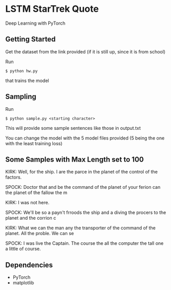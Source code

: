 # LSTM StarTrek Quote
Deep Learning with PyTorch
## Getting Started
Get the dataset from the link provided (if it is still up, since it is from school)

Run
```
$ python hw.py
```
that trains the model

## Sampling
Run 
```
$ python sample.py <starting character>
```
This will provide some sample sentences like those in output.txt

You can change the model with the 5 model files provided (5 being the one with the least training loss)

## Some Samples with Max Length set to 100
KIRK: Well, for the ship. I are the parce in the planet of the control of the factors.

SPOCK: Doctor that and be the command of the planet of your ferion can the planet of the fallow the m

KIRK: I was not here.

SPOCK: We'll be so a payn't frroods the ship and a diving the procers to the planet and the corrion c

KIRK: What we can the man any the transporter of the command of the planet. All the proble. We can se

SPOCK: I was live the Captain. The course the all the computer the tall one a little of course.

## Dependencies
* PyTorch
* matplotlib
